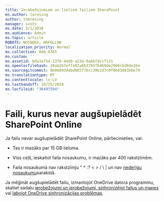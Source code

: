 ```yaml
---
title: Ierobežojumiem un lieliem failiem SharePoint
ms.author: toresing
author: tomresing
manager: scotv
ms.date: 3/1/2018
ms.audience: Admin
ms.topic: article
ROBOTS: NOINDEX, NOFOLLOW
localization_priority: Normal
ms.collection: Adm_O365
ms.custom: ''
ms.assetid: bda3a75d-23f8-44d9-a23a-0abbfdccf131
ms.openlocfilehash: 20ab2b7effa92a6b3765f6469de2966cbd84e1be
ms.sourcegitcommit: 0b06093dabd685f76cc39b1d7c0f8b03883b6e79
ms.translationtype: MT
ms.contentlocale: lv-LV
ms.lasthandoff: 10/25/2019
ms.locfileid: "36497594"
---
```

# <a name="files-that-cant-be-uploaded-to-sharepoint-online"></a>Faili, kurus nevar augšupielādēt SharePoint Online

Ja failu nevar augšupielādēt SharePoint Online, pārliecinieties, vai:
  
- Tas ir mazāks par 15 GB lieluma.
    
- Viss ceļš, ieskaitot faila nosaukumu, ir mazāks par 400 rakstzīmēm.
    
- Faila nosaukumā nav rakstzīmju " \* :? \< \> / \ | un nav [nederīgu nosaukumu](https://go.microsoft.com/fwlink/?linkid=866430)sarakstā.
    
Ja mēģināt augšupielādēt failu, izmantojot OneDrive datora programmu, skatiet sadaļu [ierobežojumi un ierobežojumi, sinhronizējot failus un mapes](http://go.microsoft.com/fwlink/p/?LinkID=717734) vai [labojot OneDrive sinhronizācijas problēmas](https://go.microsoft.com/fwlink/?linkid=866431).
  

